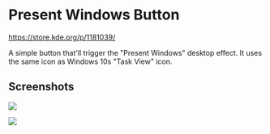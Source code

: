 # Present Windows Button

https://store.kde.org/p/1181039/

A simple button that'll trigger the "Present Windows" desktop effect. It uses the same icon as Windows 10s "Task View" icon.

## Screenshots

![](https://i.imgur.com/2lpnrr7.png)

![](https://i.imgur.com/9RCDAfa.png)
